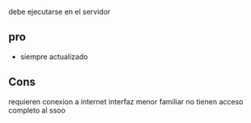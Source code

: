 debe ejecutarse en el servidor 
## pro 
- siempre actualizado 
## Cons 
requieren conexion a internet 
interfaz menor familiar 
no tienen acceso completo al ssoo
